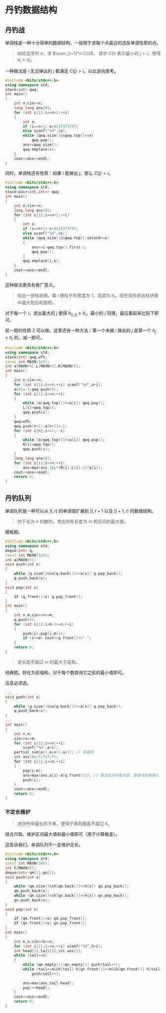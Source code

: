 # 丹钓数据结构

## 丹钓战

单调栈是一种十分简单的数据结构，一般用于求每个点最近的违反单调性质的点。

> 如给定序列 $a$，求 $\sum_{i=1}^n C(i)$，
其中 $C(i)$ 表示最小的 $j>i$，使得 $a_j\geq a_i$。

一种做法是 $i$ 无法弹出的 $j$ 都满足 $C(j)>i$，以此逆向思考。

```cpp
#include <bits/stdc++.h>
using namespace std;
stack<int> qwq;
int main()
{
    int n;cin>>n;
    long long ans{0};
    for (int i{1};i<=n+1;++i)
    {
        int x;
        if (i==n+1) x=0x3f3f3f3f;
        else scanf("%d",&x);
        while (qwq.size()&&qwq.top()<=x)
            qwq.pop();
        ans+=qwq.size();
        qwq.emplace(x);
    }
    cout<<ans<<endl;
}
```

同时，单调栈还有性质：如果 $i$ 能弹出 $j$，那么 $C(j)=i$。

```cpp
#include <bits/stdc++.h>
using namespace std;
stack<pair<int,int>> qwq;
int main()
{
    int n;cin>>n;
    long long ans{0};
    for (int i{1};i<=n+1;++i)
    {
        int x;
        if (i==n+1) x=0x3f3f3f3f;
        else scanf("%d",&x);
        while (qwq.size()&&qwq.top().second<=x)
        {
            ans+=i-qwq.top().first-1;
            qwq.pop();
        }
        qwq.emplace(i,x);
    }
    cout<<ans<<endl;
}
```

这种做法更具有推广意义。

> 给出一张柱状图，第 $i$ 根柱子的宽度为 $1$，高度为 $h_i$，现在请你求出柱状图中最大矩形的面积。

对于每一个 $i$，求出最大的 $j$ 使得 $h_{(i,j]}\geq h_i$，最小的  $j$ 同理，最后乘起来比较下即可。

前一题的性质 2 可以做。这里还有一种方法：第一个未被 $i$ 弹出的 $j$ 是第一个 $h_j<h_i$ 的，减一即可。

```cpp
#include <bits/stdc++.h>
using namespace std;
stack<int> qwq,wfh;
const int MAXN(1e5);
int a[MAXN+5],L[MAXN+5],R[MAXN+5];
int main()
{
    int n;cin>>n;
    for (int i{1};i<=n;++i) scanf("%d",a+i);
    a[0]=-1;qwq.push(0);
    for (int i{1};i<=n;++i)
    {
        while (a[qwq.top()]>=a[i]) qwq.pop();
        L[i]=qwq.top();
        qwq.push(i);
    }
    qwq=wfh;
    qwq.push(n+1);a[n+1]=-1;
    for (int i{n};i>=1;--i)
    {
        while (a[qwq.top()]>=a[i]) qwq.pop();
        R[i]=qwq.top();
        qwq.push(i);
    }
    long long ans{0};
    for (int i{1};i<=n;++i)
        ans=max(ans,1LL*(R[i]-L[i]-1)*a[i]);
    cout<<ans<<endl;
    return 0;
}
```

## 丹钓队列

单调队列是一种可以从 $[l,r)$ 的单调值扩展到 $[l,r+1$ 以及 $[l+1,r)$ 的数据结构。

> 对于长为 $n$ 的数列，求出所有长度为 $m$ 的区间的最大值。

模板题。

```cpp
#include <bits/stdc++.h>
using namespace std;
deque<int> q;
const int MAXN(1e5);
int a[MAXN+5];
void push(int x)
{
    while (q.size()&&a[q.back()]<=a[x]) q.pop_back();
    q.push_back(x);
}
void pop(int x)
{
    if (q.front()<x) q.pop_front();
}
int main()
{
    int n,m;cin>>n>>m;
    q.push(0);
    for (int i{1};i+m-1<=n;++i)
    {
        push(i);pop(i-m+1);
        if (i>=m) cout<<q.front()<<" ";
    }
    return 0;
}
```

> 求长度不超过 $m$ 的最大子段和。

经典题。转化为前缀和，对于每个数查询它之前的最小值即可。

注意必须选。

```cpp
...
void push(int x)
{
    while (q.size()&&a[q.back()]<=a[x]) q.pop_back();
    q.push_back(x);
}
...
int main()
{
    int n,m;
    cin>>n>>m;
    for (int i{1};i<=n;++i)
        scanf("%d",a+i);
    partial_sum(a+1,a+n+1,a+1); // 前缀和
    int ans(0xcfcfcfcf);
    for (int i{1};i<=n;++i)
    {
        pop(i-m);
        ans=max(ans,a[i]-a[q.front()]); // 因为区间不能为空，要查询完再插入
        push(i);
    }
    cout<<ans<<endl;
    return 0;
}
```

### 不定长维护

> 求序列中最长的子串，使得子串的极差不超过 $k$。

结合尺取，维护区间最大值和最小值即可（用于计算极差）。

这告诉我们，单调队列不一定维护定长。

```cpp
#include <bits/stdc++.h>
using namespace std;
const int MAXN(3e6);
int h[MAXN+5];
deque<int> qm{1},qn{1};
void push(int x)
{
    while (qm.size()&&h[qm.back()]<=h[x]) qm.pop_back();
    qm.push_back(x);
    while (qn.size()&&h[qn.back()]>=h[x]) qn.pop_back();
    qn.push_back(x);
}
void pop(int x)
{
    if (qm.front()<x) qm.pop_front();
    if (qn.front()<x) qn.pop_front();
}
int main()
{
    int k,n;cin>>k>>n;
    for (int i{1};i<=n;++i) scanf("%d",h+i);
    int head{1},tail{2};int ans{1};
    while (tail<=n)
    {
        while (qm.empty()||qn.empty()) push(tail++);
        while (tail<=n&&h[tail]-h[qn.front()]<=k&&h[qm.front()]-h[tail]<=k)
            push(tail++);
         
        ans=max(ans,tail-head);
        pop(++head);
    }
    cout<<ans<<endl;
    return 0;
}
```